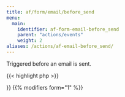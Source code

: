 ```yaml
---
title: af/form/email/before_send
menu:
  main:
    identifier: af-form-email-before_send
    parent: "actions/events"
    weight: 2
aliases: /actions/af-email-before_send/
---
```


Triggered before an email is sent.

{{< highlight php >}}
<?php

function before_email_send( $email, $form ) {
    // Do something with email
}
add_action( 'af/email/before_send/key=FORM_KEY', 'before_email_send', 10, 2 );

{{< / highlight >}}

{{% modifiers form="1" %}}